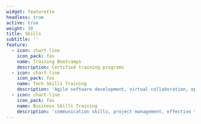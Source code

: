 ```yaml
---
widget: featurette
headless: true
active: true
weight: 30
title: Skills
subtitle: ''
feature:
  - icon: chart-line
    icon_pack: fas
    name: Training Bootcamps
    description: Certified training programs
  - icon: chart-line
    icon_pack: fas
    name: Tech Skills Training
    description: 'Agile software development, virtual collaboration, open source toolchains'
  - icon: chart-line
    icon_pack: fas
    name: Business Skills Training
    description: 'communication skills, project management, effective teams &amp; ethics'
---
```

